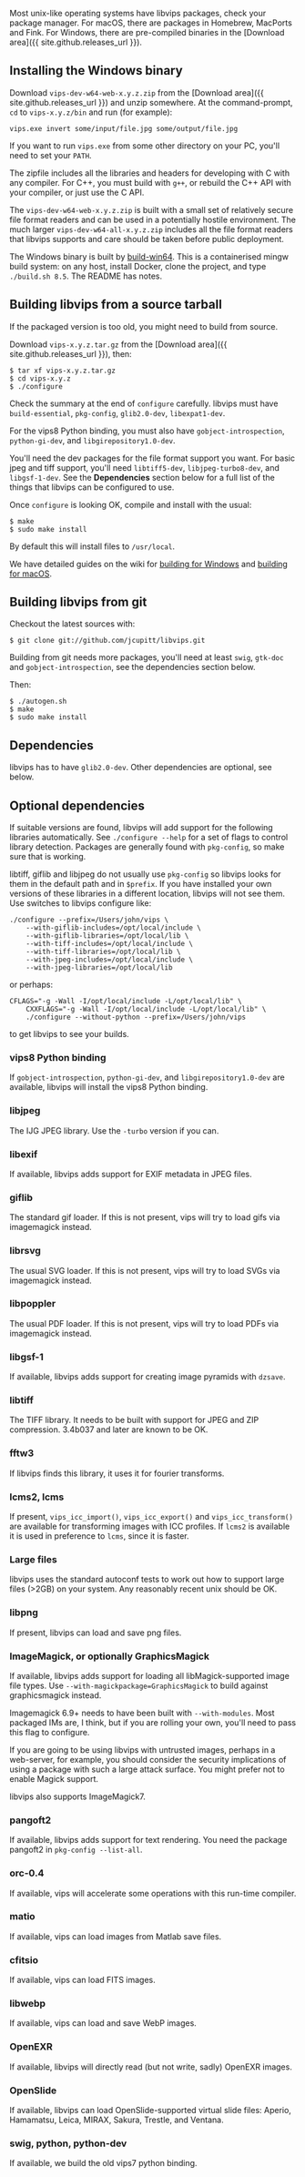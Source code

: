---
---

Most unix-like operating systems have libvips packages, check your package 
manager. For macOS, there are packages in Homebrew, MacPorts and Fink. For
Windows, there are pre-compiled binaries in the [Download area]({{
site.github.releases_url }}).

## Installing the Windows binary

Download `vips-dev-w64-web-x.y.z.zip` from the [Download area]({{ 
site.github.releases_url }}) and unzip somewhere. At the command-prompt, `cd`
to `vips-x.y.z/bin` and run (for example):

	vips.exe invert some/input/file.jpg some/output/file.jpg

If you want to run `vips.exe` from some other directory on your PC, 
you'll need to set your `PATH`.

The zipfile includes all the libraries and headers for developing with C with
any compiler. For C++, you must build with `g++`, or rebuild the C++ API 
with your compiler, or just use the C API. 

The `vips-dev-w64-web-x.y.z.zip` is built with a small set of relatively secure
file format readers and can be used in a potentially hostile environment. The
much larger `vips-dev-w64-all-x.y.z.zip` includes all the file format readers
that libvips supports and care should be taken before public deployment.

The Windows binary is built
by [build-win64](https://github.com/jcupitt/build-win64). This is a
containerised mingw build system: on any host, install Docker, 
clone the project, and type `./build.sh 8.5`. The README has notes.

## Building libvips from a source tarball

If the packaged version is too old, you might need to build from source. 

Download `vips-x.y.z.tar.gz` from the [Download area]({{
site.github.releases_url }}), then:

	$ tar xf vips-x.y.z.tar.gz
	$ cd vips-x.y.z
	$ ./configure

Check the summary at the end of `configure` carefully.  libvips must have
`build-essential`, `pkg-config`, `glib2.0-dev`, `libexpat1-dev`.

For the vips8 Python binding, you must also have `gobject-introspection`,
`python-gi-dev`, and `libgirepository1.0-dev`.

You'll need the dev packages for the file format support you want. For basic
jpeg and tiff support, you'll need `libtiff5-dev`, `libjpeg-turbo8-dev`,
and `libgsf-1-dev`.  See the **Dependencies** section below for a full list
of the things that libvips can be configured to use.

Once `configure` is looking OK, compile and install with the usual:

	$ make
	$ sudo make install

By default this will install files to `/usr/local`.

We have detailed guides on the wiki for [building for
Windows](https://github.com/jcupitt/libvips/wiki/Build-for-Windows) and
[building for macOS](https://github.com/jcupitt/libvips/wiki/Build-for-macOS).

## Building libvips from git

Checkout the latest sources with:

	$ git clone git://github.com/jcupitt/libvips.git

Building from git needs more packages, you'll need at least `swig`, `gtk-doc` 
and `gobject-introspection`, see the dependencies section below. 

Then:

	$ ./autogen.sh
	$ make
	$ sudo make install

## Dependencies 

libvips has to have `glib2.0-dev`. Other dependencies are optional, see below.

## Optional dependencies

If suitable versions are found, libvips will add support for the following
libraries automatically. See `./configure --help` for a set of flags to
control library detection. Packages are generally found with `pkg-config`,
so make sure that is working.

libtiff, giflib and libjpeg do not usually use `pkg-config` so libvips looks for
them in the default path and in `$prefix`. If you have installed your own
versions of these libraries in a different location, libvips will not see
them. Use switches to libvips configure like:

	./configure --prefix=/Users/john/vips \
		--with-giflib-includes=/opt/local/include \
		--with-giflib-libraries=/opt/local/lib \
		--with-tiff-includes=/opt/local/include \
		--with-tiff-libraries=/opt/local/lib \
		--with-jpeg-includes=/opt/local/include \
		--with-jpeg-libraries=/opt/local/lib

or perhaps:

	CFLAGS="-g -Wall -I/opt/local/include -L/opt/local/lib" \
		CXXFLAGS="-g -Wall -I/opt/local/include -L/opt/local/lib" \
		./configure --without-python --prefix=/Users/john/vips 

to get libvips to see your builds.

### vips8 Python binding

If `gobject-introspection`, `python-gi-dev`, and `libgirepository1.0-dev` are
available, libvips will install the vips8 Python binding. 

### libjpeg

The IJG JPEG library. Use the `-turbo` version if you can. 

### libexif

If available, libvips adds support for EXIF metadata in JPEG files.

### giflib

The standard gif loader. If this is not present, vips will try to load gifs
via imagemagick instead.

### librsvg

The usual SVG loader. If this is not present, vips will try to load SVGs
via imagemagick instead.

### libpoppler

The usual PDF loader. If this is not present, vips will try to load PDFs
via imagemagick instead.

### libgsf-1

If available, libvips adds support for creating image pyramids with `dzsave`. 

### libtiff

The TIFF library. It needs to be built with support for JPEG and
ZIP compression. 3.4b037 and later are known to be OK. 

### fftw3

If libvips finds this library, it uses it for fourier transforms. 

### lcms2, lcms

If present, `vips_icc_import()`, `vips_icc_export()` and `vips_icc_transform()`
are available for transforming images with ICC profiles. If `lcms2` is 
available it is used in preference to `lcms`, since it is faster.

### Large files

libvips uses the standard autoconf tests to work out how to support
large files (>2GB) on your system. Any reasonably recent unix should
be OK.

### libpng

If present, libvips can load and save png files. 

### ImageMagick, or optionally GraphicsMagick

If available, libvips adds support for loading all libMagick-supported
image file types. Use `--with-magickpackage=GraphicsMagick` to build against 
graphicsmagick instead.

Imagemagick 6.9+ needs to have been built with `--with-modules`. Most packaged
IMs are, I think, but if you are rolling your own, you'll need to pass
this flag to configure. 

If you are going to be using libvips with untrusted images, perhaps in a
web-server, for example, you should consider the security implications of
using a package with such a large attack surface. You might prefer not to
enable Magick support. 

libvips also supports ImageMagick7. 

### pangoft2

If available, libvips adds support for text rendering. You need the
package pangoft2 in `pkg-config --list-all`.

### orc-0.4

If available, vips will accelerate some operations with this run-time
compiler.

### matio

If available, vips can load images from Matlab save files.

### cfitsio

If available, vips can load FITS images.

### libwebp

If available, vips can load and save WebP images.

### OpenEXR

If available, libvips will directly read (but not write, sadly)
OpenEXR images.

### OpenSlide

If available, libvips can load OpenSlide-supported virtual slide
files: Aperio, Hamamatsu, Leica, MIRAX, Sakura, Trestle, and Ventana.

### swig, python, python-dev

If available, we build the old vips7 python binding.
